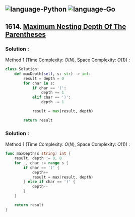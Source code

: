 ![language-Python](https://img.shields.io/badge/Python-ffd43b?style=for-the-badge&logo=PYTHON)
![language-Go](https://img.shields.io/badge/Go-00add8?style=for-the-badge&logo=GO&logoColor=white)
---

## 1614. [Maximum Nesting Depth Of The Parentheses](https://leetcode.com/problems/maximum-nesting-depth-of-the-parentheses)

### Solution :

Method 1 (Time Complexity: $O(N)$, Space Complexity: $O(1)$) :
```python
class Solution:
    def maxDepth(self, s: str) -> int:
        result = depth = 0
        for char in s:
            if char == '(':
                depth += 1
            elif char == ')':
                depth -= 1

            result = max(result, depth)

        return result
```

### Solution :

Method 1 (Time Complexity: $O(N)$, Space Complexity: $O(1)$) :
```go
func maxDepth(s string) int {
    result, depth := 0, 0
    for _, char := range s {
        if char == '(' {
            depth++
            result = max(result, depth)
        } else if char == ')' {
            depth--
        }
    }

    return result
}
```
